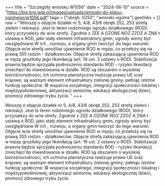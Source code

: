 +++
title = "Szczegóły wniosku W1056"
date = "2024-06-10"
source = "https://bip.brg.gda.pl/images/uploads/wnioski-do-planu-ogolnego/w1056.pdf"
tags = ["obręb: 0252", "wnioski-ogolne"]
geolinks = []
raw = "Wnoszę o objęcie działek nr 5, 4/8, 43/6 obręb 252, 253 strefą zieleni i rekreacji. Jest to teren rodzinnego ogrodu działkowego (ROD), który przynależy do w/w strefy. Zgodnie z ZEE A OZONE NOZ ZZOZ A ZNA t ustawą o ROD, jako stały element infrastruktury gmin, ogrody winny być uwzględniane W ich , rozwoju, a organy gmin tworzyć do tego warunki. Objęcie w/w strefą umożliwi ujawnienie ROD w mpzp, ćo przełoży się na prawą 355 rodzin - działkowców. Objęcie strefą zakazującą ujawnienia ROD w mpzp groziłoby jego likwidacją (art. 19 ust. 2 ustawy o ROD). Stabilizacja prawna będzie sprzyjała podnoszeniu standardu ROD - ryzyko likwidacji zniechęci'do ińwestowania w działki.  ROD są obszarem o wysokiej bioróżnorodności, ich ochrona planistyczna realizuje prawo UE oraz  krajowe; są ważnym element infrastruktury zielonej gminy; pełniąc istotne funkcję społeczne: ©  wsparcia socjalnego, integracji społeczności lokalnej i międzypokoleniowej, aktywizacji seniorów, edukacji ekologicznej dzieci, promocji zdrowego trybu życia. "
+++

Wnoszę o objęcie działek nr 5, 4/8, 43/6 obręb 252, 253 strefą zieleni i rekreacji.
Jest to teren rodzinnego ogrodu działkowego (ROD), który przynależy do w/w strefy. Zgodnie z
ZEE A OZONE NOZ ZZOZ A ZNA
t
ustawą o ROD, jako stały element infrastruktury gmin, ogrody winny być uwzględniane W ich ,
rozwoju, a organy gmin tworzyć do tego warunki. Objęcie w/w strefą umożliwi ujawnienie ROD w
mpzp, ćo przełoży się na prawą 355 rodzin - działkowców. Objęcie strefą zakazującą ujawnienia
ROD w mpzp groziłoby jego likwidacją (art. 19 ust. 2 ustawy o ROD). Stabilizacja prawna będzie
sprzyjała podnoszeniu standardu ROD - ryzyko likwidacji zniechęci'do ińwestowania w działki.
 ROD są obszarem o wysokiej bioróżnorodności, ich ochrona planistyczna realizuje prawo UE oraz
 krajowe; są ważnym element infrastruktury zielonej gminy; pełniąc istotne funkcję społeczne: ©
 wsparcia socjalnego, integracji społeczności lokalnej i międzypokoleniowej, aktywizacji seniorów,
edukacji ekologicznej dzieci, promocji zdrowego trybu życia.



